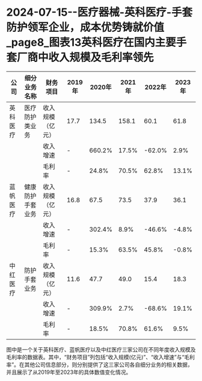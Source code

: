 # 2024-07-15--医疗器械-英科医疗-手套防护领军企业，成本优势铸就价值_page8_图表13英科医疗在国内主要手套厂商中收入规模及毛利率领先

| 公司 | 细分业务名称 | 财务项目 | 2019年 | 2020年 | 2021年 | 2022年 | 2023年 |
| --- | --- | --- | --- | --- | --- | --- | --- |
| 英科医疗 | 医疗防护类业务 | 收入规模（亿元） | 17.7 | 134.5 | 158.1 | 60.1 | 61.8 |
|     |       | 收入增速   | -    | 660.2% | 17.5% | -62.0% | 2.9%  |
|     |       | 毛利率     | -    | 24.8% | 70.5% | 62.8% | 13.1% |
| 蓝帆医疗 | 健康防护手套业务 | 收入规模（亿元） | 16.8 | 67.5 | 73.5 | 37.9 | 36.1 |
|     |        | 收入增速         | -    | 302.4% | 8.9% | -46.6% | -4.8% |
|     |        | 毛利率           | -    | 15.3% | 63.5% | 45.8% | -0.8% |
| 中红医疗 | 防护手套业务 | 收入规模（亿元） | 11.6 | 47.7 | 49.0 | 15.4 | 18.3 |
|      |          | 收入增速         | -    | 309.9% | 2.7% | -68.6% | 19.1% |
|      |          | 毛利率            | -    | 18.5% | 70.8% | 61.6% | 9.5%  |

图中是一个关于英科医疗、蓝帆医疗以及中红医疗三家公司在不同年度收入规模及毛利率的数据表。其中，“财务项目”列包括“收入规模(亿元)”、“收入增速”与“毛利率”。在其他公司信息部分，则分别提供了这三家公司各自细分业务的相关数据，并且展示了从2019年至2023年的具体数值变化情况。